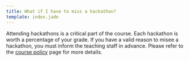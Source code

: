```yaml
---
title: What if I have to miss a hackathon?
template: index.jade
---
```


Attending hackathons is a critical part of the course. Each hackathon is worth a percentage of your grade. If you have a valid reason to misee a hackathon, you must inform the teaching staff in advance. Please refer to the [course policy](syllabus/policy.html) page for more details.